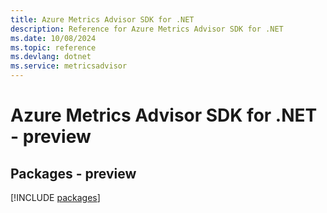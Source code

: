 ```yaml
---
title: Azure Metrics Advisor SDK for .NET
description: Reference for Azure Metrics Advisor SDK for .NET
ms.date: 10/08/2024
ms.topic: reference
ms.devlang: dotnet
ms.service: metricsadvisor
---
```

# Azure Metrics Advisor SDK for .NET - preview
## Packages - preview
[!INCLUDE [packages](metrics-advisor-index.md)]